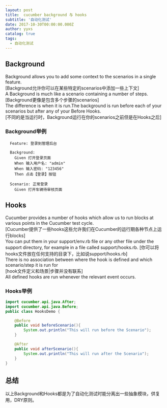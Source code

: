 ```yaml
---
layout: post
title:  cucumber background 与 hooks
subtitle: '自动化测试'
date: 2017-10-30T00:00:00.000Z
author: yyxs
catalog: true
tags:
  - 自动化测试
---
```


## Background

Background allows you to add some context to the scenarios in a single feature.  
[Background允许你可以在某些特定的scenarios中添加一些上下文]  
A Background is much like a scenario containing a number of steps.[Background更像是包含多个步骤的scenarios]  
The difference is when it is run.The background is run before each of your scenarios but after any of your Before Hooks.  
[不同的是当运行时，Background运行在你的scenarios之前但是在Hooks之后]  

### Background举例

```feature
  Feature: 登录到管理后台
  
  Background:
    Given 打开登录页面
    When 输入用户名: "admin"
    When 输入密码: "123456"
    Then 点击【登录】按钮

  Scenario: 正常登录
    Given 打开车辆待审核页面
```

## Hooks

Cucumber provides a number of hooks which allow us to run blocks at various points in the Cucumber test cycle.  
[Cucumber提供了一些hooks这些允许我们在Cucumber的运行期各种节点上运行blocks]  
You can put them in your support/env.rb file or any other file under the support directory, for example in a file called  support/hooks.rb.
[你可以将hooks文件放在任何支持的目录下，比如说support/hooks.rb]  
There is no association between where the hook is defined and which scenario/step it is run for  
[hook文件定义和场景|步骤并没有联系]  
All defined hooks are run whenever the relevant event occurs.  

### Hooks举例
```java
import cucumber.api.java.After;
import cucumber.api.java.Before;
public class HooksDemo {

    @Before
    public void beforeScenario(){
        System.out.println("This will run before the Scenario");
    }

    @After
    public void afterScenario(){
        System.out.println("This will run after the Scenario");
    }
}
```

## 总结
以上Background和Hooks都是为了自动化测试时能分离出一些抽象模块，供复用，DRY原则。

